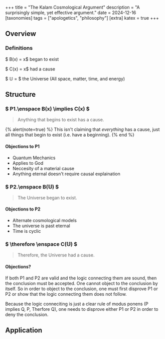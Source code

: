 +++
title = "The Kalam Cosmological Argument"
description = "A surprisingly simple, yet effective argument."
date = 2024-12-16
[taxonomies]
tags = ["apologetics", "philosophy"]
[extra]
katex = true
+++

## Overview

### Definitions

$ B(x) = x$ began to exist

$ C(x) = x$ had a cause

$ 𝕌 = $ the Universe (All space, matter, time, and energy)

## Structure

### $ P1.\enspace B(x) \implies C(x) $

> Anything that begins to exist has a cause.

{% alert(note=true) %}
This isn't claiming that _everything_ has a cause, just all things that begin to exist (i.e. have a beginning).
{% end %}

#### Objections to P1

- Quantum Mechanics
- Applies to God
- Neccesity of a material cause
- Anything eternal doesn't require causal explaination

### $ P2.\enspace B(𝕌) $

> The Universe began to exist.

#### Objections to P2

- Alternate cosmological models
- The universe is past eternal
- Time is cyclic

### $ \therefore \enspace C(𝕌) $

> Therefore, the Universe had a cause.

#### Objections?

If both P1 and P2 are valid and the logic connecting them are sound, then the conclusion must be accepted. One cannot object to the conclusion by itself. So in order to object to the conclusion, one must first disprove P1 or P2 or show that the logic connecting them does not follow.

Because the logic conneciting is just a clear rule of modus ponens (P implies Q, P, Therfore Q), one needs to disprove either P1 or P2 in order to deny the conclusion.

## Application
